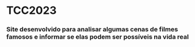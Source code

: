 # TCC2023

### Site desenvolvido para analisar algumas cenas de filmes famosos e informar se elas podem ser possíveis na vida real
